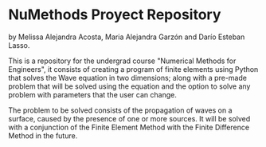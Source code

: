 # NuMethods Proyect Repository
by Melissa Alejandra Acosta, Maria Alejandra Garzón and Darío Esteban Lasso.

This is a repository for the undergrad course "Numerical Methods for Engineers", it consists of creating a program of finite elements using Python that solves the Wave equation in two dimensions; along with a pre-made problem that will be solved using the equation and the option to solve any problem with parameters that the user can change. 

The problem to be solved consists of the propagation of waves on a surface, caused by the presence of one or more sources. It will be solved with a conjunction of the Finite Element Method with the Finite Difference Method in the future.
